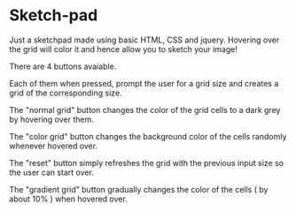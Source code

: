 # Sketch-pad
Just a sketchpad made using basic HTML, CSS and jquery. Hovering over the grid will color it and hence allow you to sketch your image!

There are 4 buttons avaiable.

Each of them when pressed, prompt the user for a grid size and creates a grid of the corresponding size.

The "normal grid" button changes the color of the grid cells to a dark grey by hovering over them.

The "color grid" button changes the background color of the cells randomly whenever hovered over.

The "reset" button simply refreshes the grid with the previous input size so the user can start over.

The "gradient grid" button gradually changes the color of the cells ( by about 10% ) when hovered over.
